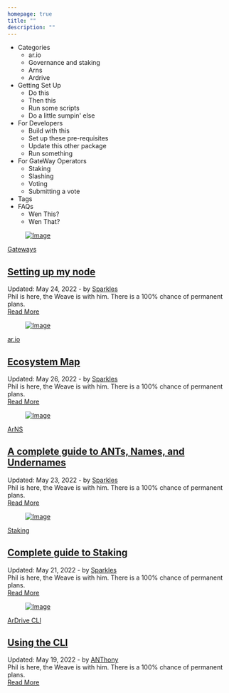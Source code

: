 ```yaml
---
homepage: true
title: ""
description: ""
---
```


<div class='box'>
<div class="side">
<ul>
    <li>Categories
        <ul>
            <li>ar.io</li>
            <li>Governance and staking</li>
            <li>Arns</li>
            <li>Ardrive</li>
        </ul>
    </li>
    <li>Getting Set Up
        <ul>
            <li>Do this</li>
            <li>Then this</li>
            <li>Run some scripts</li>
            <li>Do a little sumpin' else</li>
        </ul>
    </li>
    <li>For Developers
        <ul>
            <li>Build with this</li>
            <li>Set up these pre-requisites</li>
            <li>Update this other package</li>
            <li>Run something</li>
        </ul>
    </li>
    <li>For GateWay Operators
        <ul>
            <li>Staking</li>
            <li>Slashing</li>
            <li>Voting</li>
            <li>Submitting a vote</li>
        </ul>
    </li>
    <li>Tags</li>
    <li>FAQs
    <ul>
    <li>Wen This?</li>
    <li>Wen That?</li>
    </ul></li>
</ul>
</div>
<div class="content">
   <div class="tt-col-lg-8">
	<div id="blog-list" class="bli-image-cropped">
	<article class="blog-list-item">
	<a href="blog-post-classic-sidebar.html" class="bli-image-wrap not-hide-cursor" data-cursor="Read<br>More">
	<figure class="bli-image">
	<div class="anim-zoomin-wrap" style="overflow: hidden;"><img src="/images/ph-ario.jpg"class="tt-lazy anim-zoomin" alt="Image" style=""></div>
	</figure>
	</a>
	<div class="bli-info">
	<div class="bli-categories">
	<a href="blog-archive.html">Gateways</a>
	</div>
	<h2 class="bli-title"><a href="blog-post-classic-sidebar.html">Setting up my node</a></h2>
	<div class="bli-meta">
	<span class="published">Updated: May 24, 2022</span>
	<span class="posted-by">- by <a href="blog-archive.html" title="View all posts by Sparkles">Sparkles</a></span>
	</div>
	<div class="bli-desc">
	Phil is here, the Weave is with him. There is a 100% chance of permanent plans.
	</div>
	<a href="blog-post.html" class="bli-read-more tt-btn tt-btn-primary" style="background:#000 !important;">
	<div data-hover="Read More">Read More</div>
	<span class="tt-btn-icon"><i class="fas fa-arrow-right"></i></span>
	</a>
	</div>
	</article>
	<article class="blog-list-item">
	<a href="blog-post-classic-sidebar.html" class="bli-image-wrap not-hide-cursor" data-cursor="Read<br>More">
	<figure class="bli-image">
	<div class="anim-zoomin-wrap" style="overflow: hidden;"><img src="/images/ph-ario.jpg"class="tt-lazy anim-zoomin" alt="Image" style=""></div>
	</figure>
	</a>
	<div class="bli-info">
	<div class="bli-categories">
	<a href="blog-archive.html">ar.io</a>
	</div>
	<h2 class="bli-title"><a href="blog-post-classic-sidebar.html">Ecosystem Map</a></h2>
	<div class="bli-meta">
	<span class="published">Updated: May 26, 2022</span>
	<span class="posted-by">- by <a href="blog-archive.html" title="View all posts by Sparkles">Sparkles</a></span>
	</div>
	<div class="bli-desc">
	Phil is here, the Weave is with him. There is a 100% chance of permanent plans.
	</div>
	<a href="blog-post.html" class="bli-read-more tt-btn tt-btn-primary" style="background:#000 !important;">
	<div data-hover="Read More">Read More</div>
	<span class="tt-btn-icon"><i class="fas fa-arrow-right"></i></span>
	</a>
	</div>
	</article>
	<article class="blog-list-item">
	<a href="blog-post-classic-sidebar.html" class="bli-image-wrap not-hide-cursor" data-cursor="Read<br>More">
	<figure class="bli-image">
	<div class="anim-zoomin-wrap" style="overflow: hidden;"><img src="/images/ph-ario.jpg"class="tt-lazy anim-zoomin" alt="Image" style=""></div>
	</figure>
	</a>
	<div class="bli-info">
	<div class="bli-categories">
	<a href="blog-archive.html">ArNS</a>
	</div>
	<h2 class="bli-title"><a href="blog-post-classic-sidebar.html">A complete guide to ANTs, Names, and Undernames</a></h2>
	<div class="bli-meta">
	<span class="published">Updated: May 23, 2022</span>
	<span class="posted-by">- by <a href="blog-archive.html" title="View all posts by Sparkles">Sparkles</a></span>
	</div>
	<div class="bli-desc"> 
	Phil is here, the Weave is with him. There is a 100% chance of permanent plans.
	</div>
	<a href="blog-post.html" class="bli-read-more tt-btn tt-btn-primary" style="background:#000 !important;">
	<div data-hover="Read More">Read More</div>
	<span class="tt-btn-icon"><i class="fas fa-arrow-right"></i></span>
	</a>
	</div>
	</article>
	<article class="blog-list-item">
	<a href="blog-post-classic-sidebar.html" class="bli-image-wrap not-hide-cursor" data-cursor="Read<br>More">
	<figure class="bli-image">
	<div class="anim-zoomin-wrap" style="overflow: hidden;"><img src="/images/ph-ario.jpg"class="tt-lazy anim-zoomin" alt="Image" style=""></div>
	</figure>
	</a>
	<div class="bli-info">
	<div class="bli-categories">
	<a href="blog-archive.html">Staking</a>
	</div>
	<h2 class="bli-title"><a href="blog-post-classic-sidebar.html">Complete guide to Staking</a></h2>
	<div class="bli-meta">
	<span class="published">Updated: May 21, 2022</span>
	<span class="posted-by">- by <a href="blog-archive.html" title="View all posts by Sparkles">Sparkles</a></span>
	</div>
	<div class="bli-desc"> 
	Phil is here, the Weave is with him. There is a 100% chance of permanent plans.
	</div>
	<a href="blog-post.html" class="bli-read-more tt-btn tt-btn-primary" style="background:#000 !important;">
	<div data-hover="Read More">Read More</div>
	<span class="tt-btn-icon"><i class="fas fa-arrow-right"></i></span>
	</a>
	</div>
	</article>
	<article class="blog-list-item">
	<a href="blog-post-classic-sidebar.html" class="bli-image-wrap not-hide-cursor" data-cursor="Read<br>More">
	<figure class="bli-image">
	<div class="anim-zoomin-wrap" style="overflow: hidden;"><img src="/images/ph-ario.jpg"class="tt-lazy anim-zoomin" alt="Image" style=""></div>
	</figure>
	</a>
	<div class="bli-info">
	<div class="bli-categories">
	<a href="blog-archive.html">ArDrive CLI</a>
	</div>
	<h2 class="bli-title"><a href="blog-post-classic-sidebar.html">Using the CLI</a></h2>
	<div class="bli-meta">
	<span class="published">Updated: May 19, 2022</span>
	<span class="posted-by">- by <a href="blog-archive.html" title="View all posts by Sparkles">ANThony</a></span>
	</div>
	<div class="bli-desc">
	Phil is here, the Weave is with him. There is a 100% chance of permanent plans.
	</div>
	<a href="blog-post.html" class="bli-read-more tt-btn tt-btn-primary" style="background:#000 !important;">
	<div data-hover="Read More">Read More</div>
	<span class="tt-btn-icon"><i class="fas fa-arrow-right"></i></span>
	</a>
	</div>
	</article>
	</div>
	</div>
</div>
</div>
